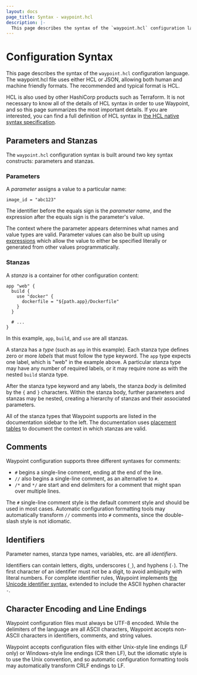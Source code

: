 ```yaml
---
layout: docs
page_title: Syntax - waypoint.hcl
description: |-
  This page describes the syntax of the `waypoint.hcl` configuration language. The waypoint.hcl file uses either HCL or JSON, allowing both human and machine friendly formats. The recommended and typical format is HCL.
---
```


# Configuration Syntax

This page describes the syntax of the `waypoint.hcl` configuration language.
The waypoint.hcl file uses either HCL or JSON, allowing both human and machine
friendly formats. The recommended and typical format is HCL.

HCL is also used by other HashiCorp products such as Terraform.
It is not necessary to know all of the details of HCL syntax in
order to use Waypoint, and so this page summarizes the most important
details. If you are interested, you can find a full definition of HCL
syntax in
[the HCL native syntax specification](https://github.com/hashicorp/hcl/blob/hcl2/hclsyntax/spec.md).

## Parameters and Stanzas

The `waypoint.hcl` configuration syntax is built around two key syntax constructs:
parameters and stanzas.

### Parameters

A _parameter_ assigns a value to a particular name:

```hcl
image_id = "abc123"
```

The identifier before the equals sign is the _parameter name_, and the expression
after the equals sign is the parameter's value.

The context where the parameter appears determines what names and value types
are valid. Parameter values can also be built up using
[expressions](../docs/waypoint-hcl/syntax/expressions) which allow the value to
either be specified literally or generated from other values programmatically.

### Stanzas

A _stanza_ is a container for other configuration content:

```hcl
app "web" {
  build {
    use "docker" {
      dockerfile = "${path.app}/Dockerfile"
    }
  }

  # ...
}
```

In this example, `app`, `build`, and `use` are all stanzas.

A stanza has a _type_ (such as `app` in this example). Each stanza type defines
zero or more _labels_ that must follow the type keyword. The `app` type
expects one label, which is "web" in the example above.
A particular stanza type may have any number of required labels, or it may
require none as with the nested `build` stanza type.

After the stanza type keyword and any labels, the stanza _body_ is delimited
by the `{` and `}` characters. Within the stanza body, further parameters
and stanzas may be nested, creating a hierarchy of stanzas and their associated
parameters.

All of the stanza types that Waypoint supports are listed in the documentation
sidebar to the left. The documentation uses [placement tables](../docs/waypoint-hcl#placement-tables)
to document the context in which stanzas are valid.

## Comments

Waypoint configuration supports three different syntaxes for comments:

- `#` begins a single-line comment, ending at the end of the line.
- `//` also begins a single-line comment, as an alternative to `#`.
- `/*` and `*/` are start and end delimiters for a comment that might span
  over multiple lines.

The `#` single-line comment style is the default comment style and should be
used in most cases. Automatic configuration formatting tools may automatically
transform `//` comments into `#` comments, since the double-slash style is
not idiomatic.

## Identifiers

Parameter names, stanza type names, variables, etc. are all _identifiers_.

Identifiers can contain letters, digits, underscores (`_`), and hyphens (`-`).
The first character of an identifier must not be a digit, to avoid ambiguity
with literal numbers.
For complete identifier rules, Waypoint implements
[the Unicode identifier syntax](http://unicode.org/reports/tr31/), extended to
include the ASCII hyphen character `-`.

## Character Encoding and Line Endings

Waypoint configuration files must always be UTF-8 encoded. While the
delimiters of the language are all ASCII characters, Waypoint accepts
non-ASCII characters in identifiers, comments, and string values.

Waypoint accepts configuration files with either Unix-style line endings
(LF only) or Windows-style line endings (CR then LF), but the idiomatic style
is to use the Unix convention, and so automatic configuration formatting tools
may automatically transform CRLF endings to LF.
